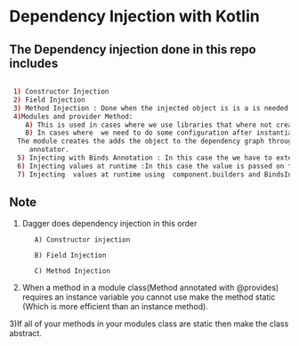# Dependency Injection with Kotlin


## The Dependency injection done in this repo includes



 ```bash

  1) Constructor Injection
  2) Field Injection
  3) Method Injection : Done when the injected object is is a is needed in a dependency
  4)Modules and provider Method:
     A) This is used in cases where we use libraries that where not created in the project (ie in situations where we cannot add the @Inject annotation to the constructor or in cases)
     B) In cases where  we need to do some configuration after instantiation of a class .
   The module creates the adds the object to the dependency graph through the provider is used to instantiate the class.In the example the Wheel class will act as the class that we are not allowed to add the @Inject
      annotator.
   5) Injecting with Binds Annotation : In this case the we have to extend an interface and use the concrete object and inject it a s a dependency into a constructor
   6) Injecting values at runtime :In this case the value is passed on the instantiation of the dagger component class hence the create method will be disabled during the instantiation of the component class
   7) Injecting  values at runtime using  component.builders and BindsInstance

 ```



## Note

   1) Dagger does dependency injection in this order
   
             A) Constructor injection

             B) Field Injection

             C) Method Injection

   2) When a  method in a module class(Method annotated with @provides) requires an instance variable you cannot use make
       the method static (Which is more efficient than an instance method).

   3)If all of your methods in your modules class are static then make the class abstract.



 
